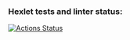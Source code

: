 ### Hexlet tests and linter status:
[![Actions Status](https://github.com/DenisSalnikoff/java-project-61/workflows/hexlet-check/badge.svg)](https://github.com/DenisSalnikoff/java-project-61/actions)